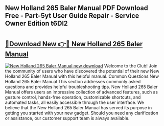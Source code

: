## New Holland 265 Baler Manual PDF Download Free - Part-5yt User Guide Repair - Service Owner Edition t6Dl2

# <h2><a href="http://bc92016.oget.top/?id=New+Holland+265+Baler+Manual">🔗Download New 👉🔴 New Holland 265 Baler Manual</a></h2>

[![New Holland 265 Baler Manual new download](https://i.imgur.com/5g1atiW.png)](http://bc92016.oget.top/?id=New+Holland+265+Baler+Manual)
Welcome to the Club! Join the community of users who have discovered the potential of their new New Holland 265 Baler Manual with this helpful manual. Common Questions New Holland 265 Baler Manual This section addresses commonly asked questions and provides helpful troubleshooting tips. New Holland 265 Baler Manual offers users an impressive collection of advanced features, such as gesture control, hands-free operation, customizable shortcuts, and automated tasks, all easily accessible through the user interface. We believe that the New Holland 265 Baler Manual has served its purpose in getting you started with your new gadget. Should you need any clarification or assistance, our customer support team is always available.
